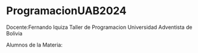 # ProgramacionUAB2024
Docente:Fernando Iquiza
Taller de Programacion
Universidad Adventista de Bolivia

Alumnos de la Materia:
